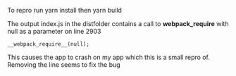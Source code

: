 To repro run yarn install then yarn build

The output index.js in the distfolder contains a call to __webpack_require__
with null as a parameter on line 2903
```
__webpack_require__(null);
```

This causes the app to crash on my app which this is a small repro of.
Removing the line seems to fix the bug